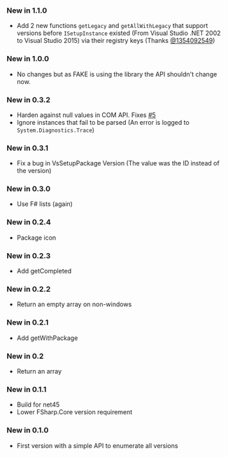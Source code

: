 ### New in 1.1.0

* Add 2 new functions `getLegacy` and `getAllWithLegacy` that support versions before `ISetupInstance` existed
  (From Visual Studio .NET 2002 to Visual Studio 2015) via their registry keys
  (Thanks [@1354092549](https://github.com/1354092549))

### New in 1.0.0

* No changes but as FAKE is using the library the API shouldn't change now.

### New in 0.3.2

* Harden against null values in COM API. Fixes [#5](https://github.com/vbfox/FoxSharp/issues/5)
* Ignore instances that fail to be parsed (An error is logged to `System.Diagnostics.Trace`)

### New in 0.3.1

* Fix a bug in VsSetupPackage Version (The value was the ID instead of the version)

### New in 0.3.0

* Use F# lists (again)

### New in 0.2.4

* Package icon

### New in 0.2.3

* Add getCompleted

### New in 0.2.2

* Return an empty array on non-windows

### New in 0.2.1

* Add getWithPackage

### New in 0.2

* Return an array

### New in 0.1.1

* Build for net45
* Lower FSharp.Core version requirement

### New in 0.1.0

* First version with a simple API to enumerate all versions
